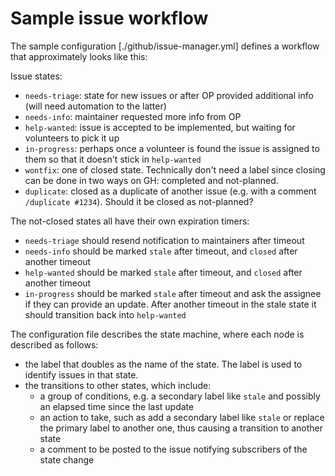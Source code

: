 # Sample issue workflow

The sample configuration [./github/issue-manager.yml] defines a workflow that
approximately looks like this:

Issue states:

- `needs-triage`: state for new issues or after OP provided additional info
  (will need automation to the latter)
- `needs-info`: maintainer requested more info from OP
- `help-wanted`: issue is accepted to be implemented, but waiting for volunteers
  to pick it up
- `in-progress`: perhaps once a volunteer is found the issue is assigned to them
  so that it doesn't stick in `help-wanted`
- `wontfix`: one of closed state. Technically don't need a label since closing
  can be done in two ways on GH: completed and not-planned.
- `duplicate`: closed as a duplicate of another issue (e.g. with a comment
  `/duplicate #1234`). Should it be closed as not-planned?

The not-closed states all have their own expiration timers:

- `needs-triage` should resend notification to maintainers after timeout
- `needs-info` should be marked `stale` after timeout, and `closed` after
  another timeout
- `help-wanted` should be marked `stale` after timeout, and `closed` after
  another timeout
- `in-progress` should be marked `stale` after timeout and ask the assignee if
  they can provide an update. After another timeout in the stale state it should
  transition back into `help-wanted`

The configuration file describes the state machine, where each node is described
as follows:

- the label that doubles as the name of the state. The label is used to identify
  issues in that state.
- the transitions to other states, which include:
  - a group of conditions, e.g. a secondary label like `stale` and possibly an
    elapsed time since the last update
  - an action to take, such as add a secondary label like `stale` or replace the
    primary label to another one, thus causing a transition to another state
  - a comment to be posted to the issue notifying subscribers of the state
    change
